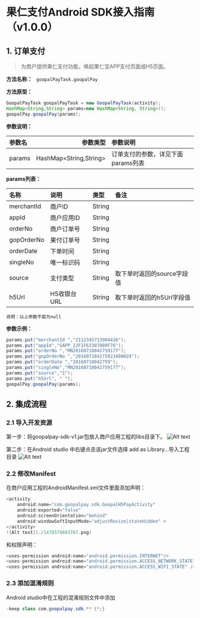 # 果仁支付Android SDK接入指南（v1.0.0）

## 1. 订单支付
> 为商户提供果仁支付功能，唤起果仁宝APP支付页面或H5页面。

**方法名称：**    ` goopalPayTask.goopalPay`

**方法原型：**
``` java
GoopalPayTask goopalPayTask = new GoopalPayTask(activity); 
HashMap<String,String> params=new HashMap<String, String>();
goopalPay.goopalPay(params);
```

**参数说明：**

| 参数名      | 参数类型 | 参数说明  |
| :-------- | --------:| :-- |
| params  | HashMap<String,String>| 订单支付的参数，详见下面params列表 |



**params列表：** 

| 名称  | 说明 | 类型  |备注 |
| :-------- | :--------| :-- | :-- |
| merchantId|商户ID| String 
| appId| 商户应用ID| String 
| orderNo| 商户订单号| String 
| gopOrderNo| 果付订单号| String 
| orderDate| 下单时间| String 
| singleNo| 唯一标识码| String 
| source| 支付类型| String |取下单时返回的source字段值|
| h5Url| H5收银台URL| String |取下单时返回的h5Url字段值|

`说明：以上参数不能为null`

**参数示例：**
```java
params.put("merchantId ","2112345713904416");
params.put("appId","GAPP_22F1F63307809F76");
params.put("orderNo ","MN20160718042759177");
params.put("gopOrderNo ","201607184275923400024");
params.put("orderDate ","20160718042759");
params.put("singleNo","MN20160718042759177");
params.put("source","1");
params.put("h5Url", " ");
goopalPay.goopalPay(params);
```

## 2. 集成流程
### 2.1 导入开发资源
第一步：将goopalpay-sdk-v1.jar包放入商户应用工程的libs目录下。
![Alt text](./1478578696866.png)

第二步：在Android studio 中右键点击该jar文件选择 add as Library…导入工程目录
![Alt text](./1478583083535.png)


### 2.2 修改Manifest
在商户应用工程的AndroidManifest.xml文件里面添加声明：
``` java
<activity
    android:name="com.goopalpay.sdk.GoopalH5PayActivity"
    android:exported="false"
    android:screenOrientation="behind"
    android:windowSoftInputMode="adjustResize|stateHidden" >
</activity>
![Alt text](./1478578803787.png)
```

和权限声明：
``` java
<uses-permission android:name="android.permission.INTERNET"/>
<uses-permission android:name="android.permission.ACCESS_NETWORK_STATE"/>
<uses-permission android:name="android.permission.ACCESS_WIFI_STATE" />
```
### 2.3 添加混淆规则
Android studio中在工程的混淆规则文件中添加
```java
-keep class com.goopalpay.sdk.** {*;}
```
